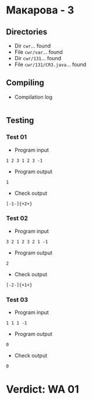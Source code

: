 # Макарова - 3
## Directories
- Dir `cwr`... found
- File `cwr/var`... found
- Dir `cwr/131`... found
- File `cwr/131/CR3.java`... found
## Compiling
- Compilation log
```

```
## Testing
### Test 01
- Program input
```
1 2 3 1 2 3 -1

```
- Program output
```
1

```
- Check output
```
[-1-]{+2+}

```
### Test 02
- Program input
```
3 2 1 2 3 2 1 -1

```
- Program output
```
2

```
- Check output
```
[-2-]{+1+}

```
### Test 03
- Program input
```
1 1 1 -1

```
- Program output
```
0

```
- Check output
```
0

```
# Verdict: WA 01
